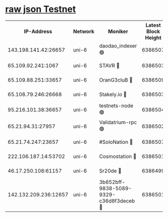 [raw json Testnet](https://rpc-check.junot.stavr.tech/junot/rpc-junot-result.json)
=


<table><tr><th>IP-Address</th><th>Network</th><th>Moniker</th><th>Latest Block Height</th><th>Earliest Block Height</th><th>Catching Up</th><th>Tx Index</th><th>Voting Power</th><th>Scan Time</th></tr><tr><td>143.198.141.42:26657</td><td>uni-6</td><td>daodao_indexer 🟢</td><td>6386507</td><td>1</td><td>False</td><td>off</td><td>0</td><td>2023-12-24T22:32:54.043194296UTC</td></tr><tr><td>65.109.92.241:1067</td><td>uni-6</td><td>STAVR 🔴</td><td>6386503</td><td>1138541</td><td>False</td><td>on</td><td>6042</td><td>2023-12-24T22:32:43.872817703UTC</td></tr><tr><td>65.109.88.251:33657</td><td>uni-6</td><td>OranG3cluB 🔴</td><td>6386509</td><td>1138541</td><td>False</td><td>on</td><td>11</td><td>2023-12-24T22:32:58.505188526UTC</td></tr><tr><td>65.108.79.246:26668</td><td>uni-6</td><td>Stakely.io 🔴</td><td>6386503</td><td>1570872</td><td>False</td><td>on</td><td>1358933</td><td>2023-12-24T22:32:44.229154074UTC</td></tr><tr><td>95.216.101.38:36657</td><td>uni-6</td><td>testnets-node 🟢</td><td>6386504</td><td>1615130</td><td>False</td><td>on</td><td>0</td><td>2023-12-24T22:32:46.595476952UTC</td></tr><tr><td>65.21.94.31:27957</td><td>uni-6</td><td>Validatrium-rpc 🟢</td><td>6386502</td><td>2943363</td><td>False</td><td>on</td><td>0</td><td>2023-12-24T22:32:39.409824704UTC</td></tr><tr><td>65.21.74.247:23657</td><td>uni-6</td><td>#SoloNation 🔴</td><td>6386507</td><td>5208001</td><td>False</td><td>on</td><td>112</td><td>2023-12-24T22:32:53.183419557UTC</td></tr><tr><td>222.106.187.14:53702</td><td>uni-6</td><td>Cosmostation 🔴</td><td>6386501</td><td>5344501</td><td>False</td><td>on</td><td>110003</td><td>2023-12-24T22:32:36.998411600UTC</td></tr><tr><td>46.17.250.108:61157</td><td>uni-6</td><td>Sr20de 🔴</td><td>6386499</td><td>5727371</td><td>False</td><td>on</td><td>28</td><td>2023-12-24T22:32:31.194036396UTC</td></tr><tr><td>142.132.209.236:12657</td><td>uni-6</td><td>3b652bff-9838-5089-9329-c36d8f3deceb 🔴</td><td>6386501</td><td>6371280</td><td>False</td><td>on</td><td>157563</td><td>2023-12-24T22:32:35.596784240UTC</td></tr></table>